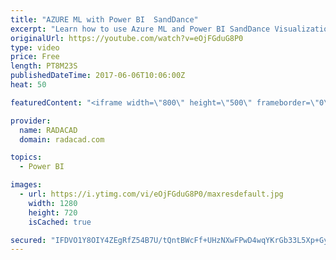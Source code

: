 ```yaml
---
title: "AZURE ML with Power BI  SandDance"
excerpt: "Learn how to use Azure ML and Power BI SandDance Visualization"
originalUrl: https://youtube.com/watch?v=eOjFGduG8P0
type: video
price: Free
length: PT8M23S
publishedDateTime: 2017-06-06T10:06:00Z
heat: 50

featuredContent: "<iframe width=\"800\" height=\"500\" frameborder=\"0\" src=\"https://www.youtube.com/embed/eOjFGduG8P0\" allow=\"accelerometer; autoplay; encrypted-media; gyroscope; picture-in-picture\" allowfullscreen></iframe>"

provider:
  name: RADACAD
  domain: radacad.com

topics:
  - Power BI

images:
  - url: https://i.ytimg.com/vi/eOjFGduG8P0/maxresdefault.jpg
    width: 1280
    height: 720
    isCached: true

secured: "IFDVO1Y8OIY4ZEgRfZ54B7U/tQntBWcFf+UHzNXwFPwD4wqYKrGb33L5Xp+Gyre/ZGMgQVyTVPazARgI8INCcwVhFYWldBcNZgOK3I9nAC8HLFd+wtgGVTiJJgzjcJO88wWjmsic6mz22d52P28u5xXW0YDnpXPCHNRwq9P0SLH3xXE7NZdZpwHJKRzQjSYAuH3FBrCzGFhJ3+ilXYIs+rfbSbrq9gVrhtUFp49XRzzdwC/I/3GXh6AS7bQmJnU5p+TVlB7RiK5Qk7Zii3YGTPkuiARMnJr2TKrYzbjtV3Jd3TW8D0AnsMdZjvs3FSVWRWcRsY6Q42tZv6aB2/pKd+PtvzaJqWZeyBJ3D4CeT+saynMVAar5ECW83+oxxJGarVdN0PSXmrI88tHE/lfzMvEeS5a2TC4+aiNU6ZnAKPQ=;A+3BeGlW9dARFPHQ7n4K1w=="
---
```


